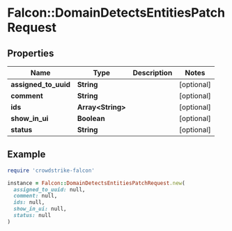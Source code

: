 # Falcon::DomainDetectsEntitiesPatchRequest

## Properties

| Name | Type | Description | Notes |
| ---- | ---- | ----------- | ----- |
| **assigned_to_uuid** | **String** |  | [optional] |
| **comment** | **String** |  | [optional] |
| **ids** | **Array&lt;String&gt;** |  | [optional] |
| **show_in_ui** | **Boolean** |  | [optional] |
| **status** | **String** |  | [optional] |

## Example

```ruby
require 'crowdstrike-falcon'

instance = Falcon::DomainDetectsEntitiesPatchRequest.new(
  assigned_to_uuid: null,
  comment: null,
  ids: null,
  show_in_ui: null,
  status: null
)
```

